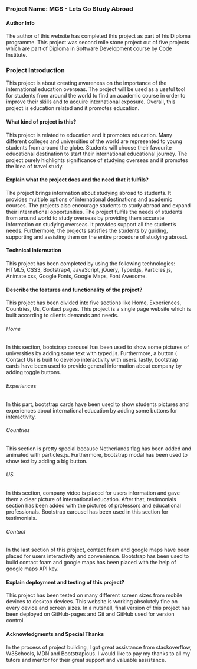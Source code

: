 ### Project Name:  MGS - Lets Go Study Abroad

#### Author Info
The author of this website has completed this project as part of his Diploma programme.
This project was second mile stone project out of five projects which are part of Diploma in Software Development course by Code Institute.


### Project Introduction
This project is about creating awareness on the importance of the international education overseas. 
The project will be used as a useful tool for students from around the world to find an academic course in order to improve their skills and to acquire 
international exposure. Overall, this project is education related and it promotes education.

#### What kind of project is this?
This project is related to education and it promotes education. Many different colleges and universities of the world 
are represented to young students from around the globe. Students will choose their favourite educational destination 
to start their international educational journey. The project purely highlights significance of studying overseas and 
it promotes the idea of travel study.

#### Explain what the project does and the need that it fulfils?
The project brings information about studying abroad to students. It provides multiple options of international 
destinations and academic courses. The projects also encourage students to study abroad and expand their international
opportunities. The project fulfils the needs of students from around world to study overseas by providing them 
accurate information on studying overseas. It provides  support all the student’s needs. Furthermore, the projects 
satisfies the students by guiding, supporting and assisting them on the entire procedure of studying abroad.


#### Technical Information
This project has been completed by using the following technologies: 
HTML5, CSS3, Bootstrap4, JavaScript, jQuery, Typed.js, Particles.js, Animate.css, Google Fonts, Google Maps, Font Awesome.

 
#### Describe the features and functionality of the project?
This project has been divided into five sections like Home, Experiences, Countries, Us, Contact pages. This project is a single page
website which is built according to clients demands and needs.

###### Home
In this section, bootstrap carousel has been used to show some pictures of universities by adding some text with typed.js. Furthermore,
a button ( Contact Us) is built to develop interactivity with users. lastly, bootstrap cards have been used to provide general information 
about company by adding toggle buttons.

###### Experiences
In this part, bootstrap cards have been used to show students pictures and experiences about international education by adding some buttons for
interactivity.

###### Countries
This section is pretty special because Netherlands flag has been added and animated with particles.js. Furthermore, bootstrap modal has been used
to show text by adding a big button.

###### US
In this section, company video is placed for users information and gave them a clear picture of international education. After that,
testimonials section has been added with the pictures of professors and educational professionals. Bootstrap carousel has been used in this section for 
testimonials.

###### Contact
In the last section of this project, contact foam and google maps have been placed for users interactivity and convenience. Bootstrap has been
used to build contact foam and google maps has been placed with the help of google maps API key. 



#### Explain deployment and testing of this project?
This project has been tested on many different screen sizes from mobile devices to desktop devices. This website is working absolutely fine
on every device and screen sizes. In a nutshell, final version of this project has been deployed on GitHub-pages and Git and GitHub used
for version control.


#### Acknowledgments and Special Thanks
In the process of project building, I got great assistance from stackoverflow, W3Schools, MDN and Bootstrapious. I would like to pay my thanks to all 
my tutors and mentor for their great support and valuable assistance.








